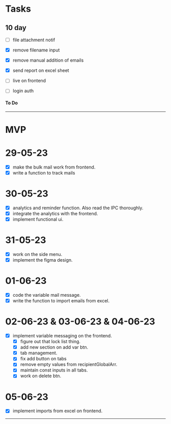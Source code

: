 # Tasks
## 10 day
- [ ] file attachment notif
- [x] remove filename input
- [x] remove manual addition of emails
- [x] send report on excel sheet
- [ ] live on frontend

- [ ] login auth
#### To Do
---------------------------------------------------------------------
# MVP
# 29-05-23
- [x] make the bulk mail work from frontend.
- [x] write a function to track mails 
# 30-05-23
- [x] analytics and reminder function. Also read the IPC thoroughly.
- [x] integrate the analytics with the frontend.
- [x] implement functional ui.
# 31-05-23
- [x] work on the side menu.
- [x] implement the figma design.
# 01-06-23
- [x] code the variable mail message.
- [x] write the function to import emails from excel.
# 02-06-23 & 03-06-23 & 04-06-23
- [x] implement variable messaging on the frontend.
    - [x] figure out that lock list thing.
    - [x] add new section on add var btn.
    - [x] tab management.
    - [x] fix add button on tabs
    - [x] remove empty values from recipientGlobalArr.
    - [x] maintain const inputs in all tabs.
    - [x] work on delete btn.
# 05-06-23
- [x] implement imports from excel on frontend.
----------------------------------------------------------------------
